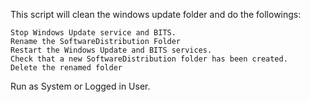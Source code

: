 This script will clean the windows update folder and do the followings:

    Stop Windows Update service and BITS.
    Rename the SoftwareDistribution Folder
    Restart the Windows Update and BITS services.
    Check that a new SoftwareDistribution folder has been created.
    Delete the renamed folder

Run as System or Logged in User.
